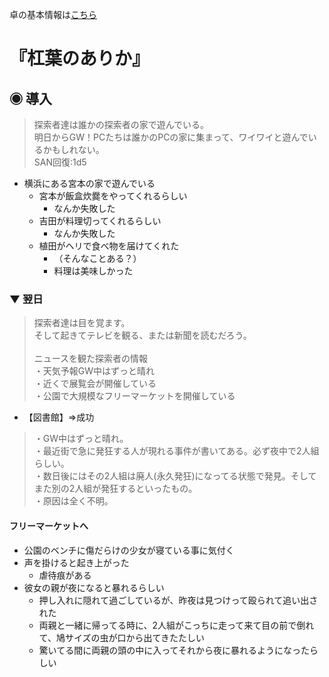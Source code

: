 卓の基本情報は[こちら](/YuzurihaNoArika/info.md)

# 『杠葉のありか』

## ◉ 導入
> 探索者達は誰かの探索者の家で遊んでいる。<br>
> 明日からGW！PCたちは誰かのPCの家に集まって、ワイワイと遊んでいるかもしれない。<br>
> SAN回復:1d5
- 横浜にある宮本の家で遊んでいる
  - 宮本が飯盒炊爨をやってくれるらしい
    - なんか失敗した
  - 吉田が料理切ってくれるらしい
    - なんか失敗した
  - 植田がヘリで食べ物を届けてくれた
    - （そんなことある？）
    - 料理は美味しかった
### ▼ 翌日
> 探索者達は目を覚ます。<br>
> そして起きてテレビを観る、または新聞を読むだろう。<br>
> <br>
> ニュースを観た探索者の情報<br>
> ・天気予報GW中はずっと晴れ<br>
> ・近くで展覧会が開催している<br>
> ・公園で大規模なフリーマーケットを開催している<br>

- 【図書館】⇒成功

> ・GW中はずっと晴れ。<br>
> ・最近街で急に発狂する人が現れる事件が書いてある。必ず夜中で2人組らしい。<br>
> ・数日後にはその2人組は廃人(永久発狂)になってる状態で発見。そしてまた別の2人組が発狂するといったもの。<br>
> ・原因は全く不明。<br>

#### フリーマーケットへ

- 公園のベンチに傷だらけの少女が寝ている事に気付く
- 声を掛けると起き上がった
  - 虐待痕がある
- 彼女の親が夜になると暴れるらしい
  - 押し入れに隠れて過ごしているが、昨夜は見つけって殴られて追い出された
  - 両親と一緒に帰ってる時に、2人組がこっちに走って来て目の前で倒れて、鳩サイズの虫が口から出てきたたしい
  - 驚いてる間に両親の頭の中に入ってそれから夜に暴れるようになったらしい
